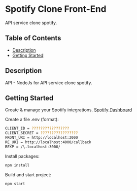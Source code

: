 # Spotify Clone Front-End
API service clone spotify.

## Table of Contents
- [Description](#description)
- [Getting Started](#getting-started)

## Description
API - NodeJs for API service clone spotify.

## Getting Started
Create & manage your Spotify integrations. [Spotify Dashboard](https://developer.spotify.com/dashboard/login)

Create a file .env (format):
```bash
CLIENT_ID = ?????????????????
CLIENT_SECRET = ?????????????????
FRONT_URI = http://localhost:3000
RE_URI = http://localhost:4000/callback
REXP = /\.localhost:3000/
```
Install packages:
```bash
npm install
```
Build and start project:
```bash
npm start
```
